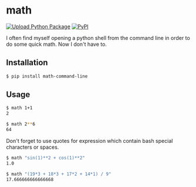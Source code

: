 # math
[![Upload Python Package](https://github.com/Parsa2820/math/actions/workflows/python-publish.yml/badge.svg)](https://github.com/Parsa2820/math/actions/workflows/python-publish.yml)
[![PyPI](https://img.shields.io/pypi/v/math-command-line?label=PyPI)](https://pypi.org/project/math-command-line/)

I often find myself opening a python shell from the command line in order to do some quick math. Now I don't have to.

## Installation
```bash
$ pip install math-command-line
```

## Usage
```bash
$ math 1+1
2
```
```bash
$ math 2**6
64
```
Don't forget to use quotes for expression which contain bash special characters or spaces.
```bash
$ math "sin(1)**2 + cos(1)**2"
1.0
```
```bash
$ math "(19*3 + 18*3 + 17*2 + 14*1) / 9"
17.666666666666668
```
